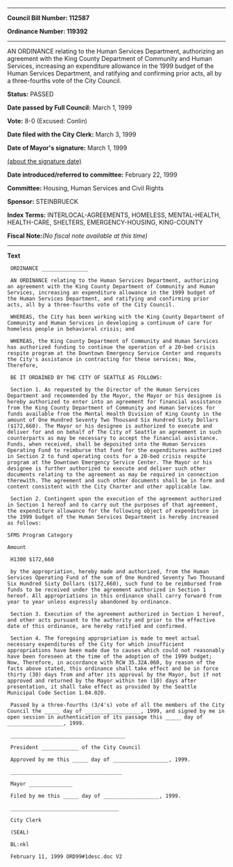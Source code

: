 

********

**Council Bill Number: 112587**
   
**Ordinance Number: 119392**
********

 AN ORDINANCE relating to the Human Services Department, authorizing an agreement with the King County Department of Community and Human Services, increasing an expenditure allowance in the 1999 budget of the Human Services Department, and ratifying and confirming prior acts, all by a three-fourths vote of the City Council.

**Status:** PASSED
   
**Date passed by Full Council:** March 1, 1999
   
**Vote:** 8-0 (Excused: Conlin)
   
**Date filed with the City Clerk:** March 3, 1999
   
**Date of Mayor's signature:** March 1, 1999
   
[(about the signature date)](/~public/approvaldate.htm)
   
   
   
**Date introduced/referred to committee:** February 22, 1999
   
**Committee:** Housing, Human Services and Civil Rights
   
**Sponsor:** STEINBRUECK
   
   
**Index Terms:** INTERLOCAL-AGREEMENTS, HOMELESS, MENTAL-HEALTH, HEALTH-CARE, SHELTERS, EMERGENCY-HOUSING, KING-COUNTY

**Fiscal Note:**_(No fiscal note available at this time)_

********

**Text**
   
```
 ORDINANCE _______________

 AN ORDINANCE relating to the Human Services Department, authorizing an agreement with the King County Department of Community and Human Services, increasing an expenditure allowance in the 1999 budget of the Human Services Department, and ratifying and confirming prior acts, all by a three-fourths vote of the City Council.

 WHEREAS, the City has been working with the King County Department of Community and Human Services in developing a continuum of care for homeless people in behavioral crisis; and

 WHEREAS, the King County Department of Community and Human Services has authorized funding to continue the operation of a 20-bed crisis respite program at the Downtown Emergency Service Center and requests the City's assistance in contracting for these services; Now, Therefore,

 BE IT ORDAINED BY THE CITY OF SEATTLE AS FOLLOWS:

 Section 1. As requested by the Director of the Human Services Department and recommended by the Mayor, the Mayor or his designee is hereby authorized to enter into an agreement for financial assistance from the King County Department of Community and Human Services for funds available from the Mental Health Division of King County in the amount of One Hundred Seventy Two Thousand Six Hundred Sixty Dollars ($172,660). The Mayor or his designee is authorized to execute and deliver for and on behalf of The City of Seattle an agreement in such counterparts as may be necessary to accept the financial assistance. Funds, when received, shall be deposited into the Human Services Operating Fund to reimburse that fund for the expenditures authorized in Section 2 to fund operating costs for a 20-bed crisis respite program at the Downtown Emergency Service Center. The Mayor or his designee is further authorized to execute and deliver such other documents relating to the agreement as may be required in connection therewith. The agreement and such other documents shall be in form and content consistent with the City Charter and other applicable law.

 Section 2. Contingent upon the execution of the agreement authorized in Section 1 hereof and to carry out the purposes of that agreement, the expenditure allowance for the following object of expenditure in the 1999 budget of the Human Services Department is hereby increased as follows:

SFMS Program Category

Amount

 H1300 $172,660

 by the appropriation, hereby made and authorized, from the Human Services Operating Fund of the sum of One Hundred Seventy Two Thousand Six Hundred Sixty Dollars ($172,660), such fund to be reimbursed from funds to be received under the agreement authorized in Section 1 hereof. All appropriations in this ordinance shall carry forward from year to year unless expressly abandoned by ordinance.

 Section 3. Execution of the agreement authorized in Section 1 hereof, and other acts pursuant to the authority and prior to the effective date of this ordinance, are hereby ratified and confirmed.

 Section 4. The foregoing appropriation is made to meet actual necessary expenditures of the City for which insufficient appropriations have been made due to causes which could not reasonably have been foreseen at the time of the adoption of the 1999 budget; Now, Therefore, in accordance with RCW 35.32A.060, by reason of the facts above stated, this ordinance shall take effect and be in force thirty (30) days from and after its approval by the Mayor, but if not approved and returned by the Mayor within ten (10) days after presentation, it shall take effect as provided by the Seattle Municipal Code Section 1.04.020.

 Passed by a three-fourths (3/4's) vote of all the members of the City Council the _____ day of __________________, 1999, and signed by me in open session in authentication of its passage this _____ day of __________________, 1999.

 _____________________________________

 President ____________ of the City Council

 Approved by me this _____ day of __________________, 1999.

 ____________________________________

 Mayor ______________

 Filed by me this _____ day of __________________, 1999.

 ___________________________________

 City Clerk

 (SEAL)

 BL:nkl

 February 11, 1999 ORD99#1desc.doc V2

```
